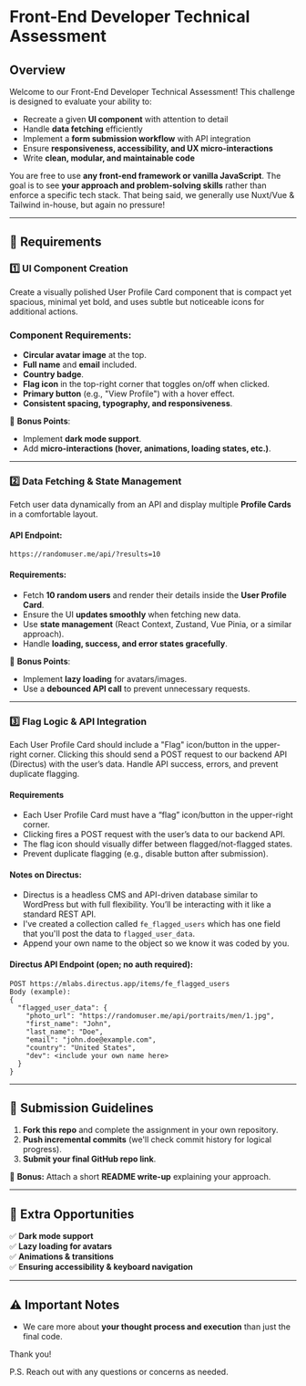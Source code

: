 # Front-End Developer Technical Assessment

## Overview
Welcome to our Front-End Developer Technical Assessment! This challenge is designed to evaluate your ability to:
- Recreate a given **UI component** with attention to detail
- Handle **data fetching** efficiently
- Implement a **form submission workflow** with API integration
- Ensure **responsiveness, accessibility, and UX micro-interactions**
- Write **clean, modular, and maintainable code**

You are free to use **any front-end framework or vanilla JavaScript**. The goal is to see **your approach and problem-solving skills** rather than enforce a specific tech stack. That being said, we generally use Nuxt/Vue & Tailwind in-house, but again no pressure!

---

## 📌 Requirements

### 1️⃣ UI Component Creation
Create a visually polished User Profile Card component that is compact yet spacious, minimal yet bold, and uses subtle but noticeable icons for additional actions.

### **Component Requirements:**
- **Circular avatar image** at the top.
- **Full name** and **email** included.
- **Country badge**.
- **Flag icon** in the top-right corner that toggles on/off when clicked.
- **Primary button** (e.g., "View Profile") with a hover effect.
- **Consistent spacing, typography, and responsiveness**.

🔹 **Bonus Points**:
- Implement **dark mode support**.
- Add **micro-interactions (hover, animations, loading states, etc.)**.

---

### 2️⃣ Data Fetching & State Management
Fetch user data dynamically from an API and display multiple **Profile Cards** in a comfortable layout.

#### **API Endpoint:**
`https://randomuser.me/api/?results=10`

#### **Requirements:**
- Fetch **10 random users** and render their details inside the **User Profile Card**.
- Ensure the UI **updates smoothly** when fetching new data.
- Use **state management** (React Context, Zustand, Vue Pinia, or a similar approach).
- Handle **loading, success, and error states gracefully**.

🔹 **Bonus Points**:
- Implement **lazy loading** for avatars/images.
- Use a **debounced API call** to prevent unnecessary requests.

---

### 3️⃣ Flag Logic & API Integration
Each User Profile Card should include a "Flag" icon/button in the upper-right corner. Clicking this should send a POST request to our backend API (Directus) with the user’s data. Handle API success, errors, and prevent duplicate flagging.

#### Requirements
- Each User Profile Card must have a “flag” icon/button in the upper-right corner.
- Clicking fires a POST request with the user’s data to our backend API.
- The flag icon should visually differ between flagged/not-flagged states.
- Prevent duplicate flagging (e.g., disable button after submission).

#### Notes on Directus:
- Directus is a headless CMS and API-driven database similar to WordPress but with full flexibility. You’ll be interacting with it like a standard REST API.
- I've created a collection called `fe_flagged_users` which has one field that you'll post the data to `flagged_user_data`.
- Append your own name to the object so we know it was coded by you.
 
#### **Directus API Endpoint (open; no auth required):**
```
POST https://mlabs.directus.app/items/fe_flagged_users
Body (example):
{
  "flagged_user_data": {
    "photo_url": "https://randomuser.me/api/portraits/men/1.jpg",
    "first_name": "John",
    "last_name": "Doe",
    "email": "john.doe@example.com",
    "country": "United States",
    "dev": <include your own name here>
  }
}
```

---

## 📂 Submission Guidelines
1. **Fork this repo** and complete the assignment in your own repository.
2. **Push incremental commits** (we'll check commit history for logical progress).
3. **Submit your final GitHub repo link**.

🔹 **Bonus:** Attach a short **README write-up** explaining your approach.

---

## 🚀 Extra Opportunities
✅ **Dark mode support**  
✅ **Lazy loading for avatars**  
✅ **Animations & transitions**  
✅ **Ensuring accessibility & keyboard navigation**  

---

## ⚠️ Important Notes
- We care more about **your thought process and execution** than just the final code.

Thank you! 

P.S. Reach out with any questions or concerns as needed.
